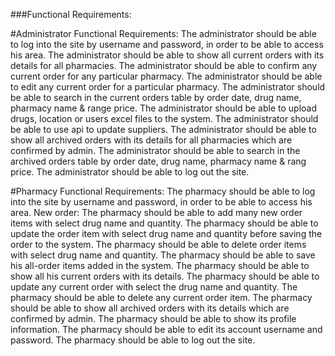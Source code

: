 ###Functional Requirements:

#Administrator Functional Requirements:
The administrator should be able to log into the site by username and password, in order to be able to access his area.
The administrator should be able to show all current orders with its details for all pharmacies.
The administrator should be able to confirm any current order for any particular pharmacy.
The administrator should be able to edit any current order for a particular pharmacy.
The administrator should be able to search in the current orders table by order date, drug name, pharmacy name & range price.
The administrator should be able to upload drugs, location or users excel files to the system.
The administrator should be able to use api to update suppliers.
The administrator should be able to show all archived orders with its details for all pharmacies which are confirmed by admin.
The administrator should be able to search in the archived orders table by order date, drug name, pharmacy name & rang price.
The administrator should be able to log out the site.

#Pharmacy Functional Requirements:
The pharmacy should be able to log into the site by username and password, in order to be able to access his area.
New order:
The pharmacy should be able to add many new order items with select drug name and quantity.
The pharmacy should be able to update the order item with select drug name and quantity before saving the order to the system.
The pharmacy should be able to delete order items with select drug name and quantity.
The pharmacy should be able to save his all-order items added in the system.
The pharmacy should be able to show all his current orders with its details.
The pharmacy should be able to update any current order with select the drug name and quantity.
The pharmacy should be able to delete any current order item.
The pharmacy should be able to show all archived orders with its details which are confirmed by admin.
The pharmacy should be able to show its profile information.
The pharmacy should be able to edit its account username and password.
The pharmacy should be able to log out the site.
